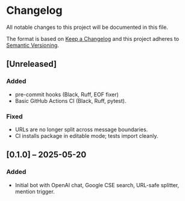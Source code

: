 # Changelog

All notable changes to this project will be documented in this file.

The format is based on [Keep a Changelog](https://keepachangelog.com/en/1.1.0/)
and this project adheres to [Semantic Versioning](https://semver.org/spec/v2.0.0.html).

## [Unreleased]
### Added
- pre-commit hooks (Black, Ruff, EOF fixer)
- Basic GitHub Actions CI (Black, Ruff, pytest).
### Fixed
- URLs are no longer split across message boundaries.
- CI installs package in editable mode; tests import cleanly.

## [0.1.0] – 2025-05-20
### Added
- Initial bot with OpenAI chat, Google CSE search, URL-safe splitter, mention trigger.
